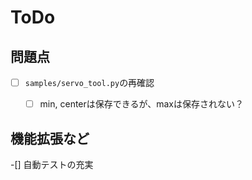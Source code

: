 # ToDo

## 問題点

-[ ] `samples/servo_tool.py`の再確認
    -[ ] min, centerは保存できるが、maxは保存されない？


## 機能拡張など

-[] 自動テストの充実
